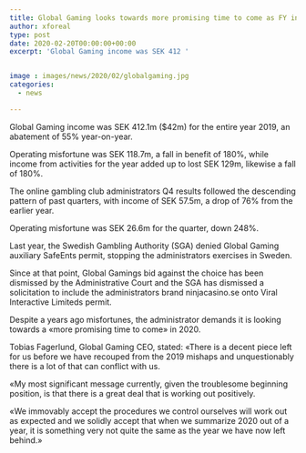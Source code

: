 ```yaml
---
title: Global Gaming looks towards more promising time to come as FY income falls 55
author: xforeal 
type: post
date: 2020-02-20T00:00:00+00:00
excerpt: 'Global Gaming income was SEK 412 '


image : images/news/2020/02/globalgaming.jpg
categories:
  - news

---
```

Global Gaming income was SEK 412.1m ($42m) for the entire year 2019, an abatement of 55&percnt; year-on-year. 

Operating misfortune was SEK 118.7m, a fall in benefit of 180&percnt;, while income from activities for the year added up to lost SEK 129m, likewise a fall of 180&percnt;. 

The online gambling club administrators Q4 results followed the descending pattern of past quarters, with income of SEK 57.5m, a drop of 76&percnt; from the earlier year. 

Operating misfortune was SEK 26.6m for the quarter, down 248&percnt;. 

Last year, the Swedish Gambling Authority (SGA) denied Global Gaming auxiliary SafeEnts permit, stopping the administrators exercises in Sweden. 

Since at that point, Global Gamings bid against the choice has been dismissed by the Administrative Court and the SGA has dismissed a solicitation to include the administrators brand ninjacasino.se onto Viral Interactive Limiteds permit. 

Despite a years ago misfortunes, the administrator demands it is looking towards a &#171;more promising time to come&#187; in 2020. 

Tobias Fagerlund, Global Gaming CEO, stated: &#171;There is a decent piece left for us before we have recouped from the 2019 mishaps and unquestionably there is a lot of that can conflict with us. 

&#171;My most significant message currently, given the troublesome beginning position, is that there is a great deal that is working out positively. 

&#171;We immovably accept the procedures we control ourselves will work out as expected and we solidly accept that when we summarize 2020 out of a year, it is something very not quite the same as the year we have now left behind.&#187;